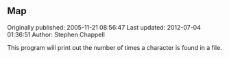 ## Map 
Originally published: 2005-11-21 08:56:47 
Last updated: 2012-07-04 01:36:51 
Author: Stephen Chappell 
 
This program will print out the number of times a character is found in a file.